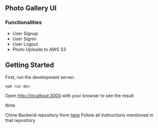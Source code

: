 ## Photo Gallery UI

### Functionalities
- User Signup
- User Signin
- User Logout
- Photo Uploads to AWS S3

## Getting Started

First, run the development server:

```bash
npm run dev
```

Open [http://localhost:3000](http://localhost:3000) with your browser to see the result.

> [!NOTE]  
> Clone Backend repository from [here](https://github.com/kldvp/photo-gallery)
> Follow all instructions mentioned in that repository

